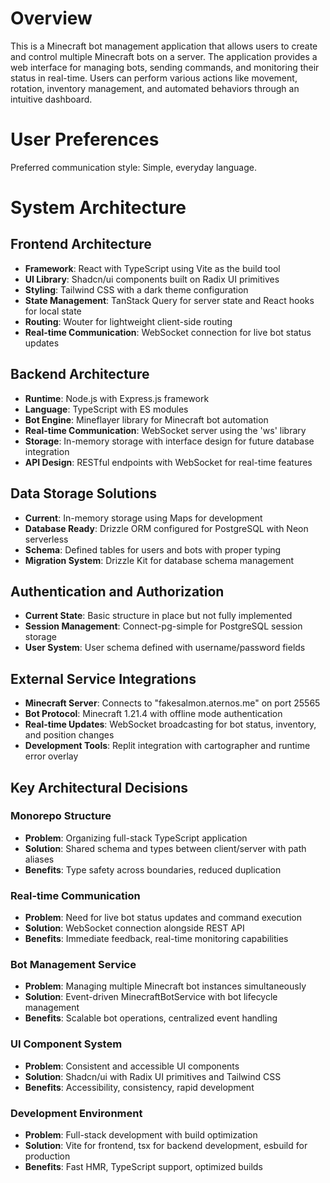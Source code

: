 # Overview

This is a Minecraft bot management application that allows users to create and control multiple Minecraft bots on a server. The application provides a web interface for managing bots, sending commands, and monitoring their status in real-time. Users can perform various actions like movement, rotation, inventory management, and automated behaviors through an intuitive dashboard.

# User Preferences

Preferred communication style: Simple, everyday language.

# System Architecture

## Frontend Architecture
- **Framework**: React with TypeScript using Vite as the build tool
- **UI Library**: Shadcn/ui components built on Radix UI primitives
- **Styling**: Tailwind CSS with a dark theme configuration
- **State Management**: TanStack Query for server state and React hooks for local state
- **Routing**: Wouter for lightweight client-side routing
- **Real-time Communication**: WebSocket connection for live bot status updates

## Backend Architecture
- **Runtime**: Node.js with Express.js framework
- **Language**: TypeScript with ES modules
- **Bot Engine**: Mineflayer library for Minecraft bot automation
- **Real-time Communication**: WebSocket server using the 'ws' library
- **Storage**: In-memory storage with interface design for future database integration
- **API Design**: RESTful endpoints with WebSocket for real-time features

## Data Storage Solutions
- **Current**: In-memory storage using Maps for development
- **Database Ready**: Drizzle ORM configured for PostgreSQL with Neon serverless
- **Schema**: Defined tables for users and bots with proper typing
- **Migration System**: Drizzle Kit for database schema management

## Authentication and Authorization
- **Current State**: Basic structure in place but not fully implemented
- **Session Management**: Connect-pg-simple for PostgreSQL session storage
- **User System**: User schema defined with username/password fields

## External Service Integrations
- **Minecraft Server**: Connects to "fakesalmon.aternos.me" on port 25565
- **Bot Protocol**: Minecraft 1.21.4 with offline mode authentication
- **Real-time Updates**: WebSocket broadcasting for bot status, inventory, and position changes
- **Development Tools**: Replit integration with cartographer and runtime error overlay

## Key Architectural Decisions

### Monorepo Structure
- **Problem**: Organizing full-stack TypeScript application
- **Solution**: Shared schema and types between client/server with path aliases
- **Benefits**: Type safety across boundaries, reduced duplication

### Real-time Communication
- **Problem**: Need for live bot status updates and command execution
- **Solution**: WebSocket connection alongside REST API
- **Benefits**: Immediate feedback, real-time monitoring capabilities

### Bot Management Service
- **Problem**: Managing multiple Minecraft bot instances simultaneously
- **Solution**: Event-driven MinecraftBotService with bot lifecycle management
- **Benefits**: Scalable bot operations, centralized event handling

### UI Component System
- **Problem**: Consistent and accessible UI components
- **Solution**: Shadcn/ui with Radix UI primitives and Tailwind CSS
- **Benefits**: Accessibility, consistency, rapid development

### Development Environment
- **Problem**: Full-stack development with build optimization
- **Solution**: Vite for frontend, tsx for backend development, esbuild for production
- **Benefits**: Fast HMR, TypeScript support, optimized builds